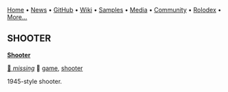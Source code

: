 [Home](https://qb64.com) • [News](/news.html) • [GitHub](/github.html) • [Wiki](/wiki.html) • [Samples](/samples.html) • [Media](/media.html) • [Community](/community.html) • [Rolodex](/rolodex.html) • [More...](/more.html)

## SHOOTER

**[Shooter](shooter/index)**

[🐝 *missing*](author_missing) 🔗 [game](game), [shooter](shooter)

1945-style shooter.
